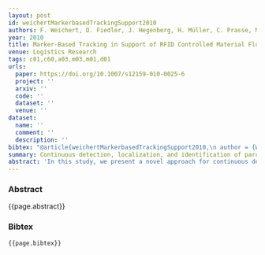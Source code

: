 ```yaml
---
layout: post
id: weichertMarkerbasedTrackingSupport2010
authors: F. Weichert, D. Fiedler, J. Hegenberg, H. Müller, C. Prasse, M. Roidl, M. ten Hompel
year: 2010
title: Marker-Based Tracking in Support of RFID Controlled Material Flow Systems
venue: Logistics Research
tags: c01,c60,a03,m03,m01,d01
urls:
  paper: https://doi.org/10.1007/s12159-010-0025-6
  project: ''
  arxiv: ''
  code: ''
  dataset: ''
  venue: ''
dataset:
  name: ''
  comment: ''
  description: ''
bibtex: "@article{weichertMarkerbasedTrackingSupport2010,\n author = {Weichert, F. and Fiedler, D. and Hegenberg, J. and Müller, H. and Prasse, C. and Roidl, M. and ten Hompel, M.},\n date = {2010-06-01},\n doi = {10.1007/s12159-010-0025-6},\n issn = {1865-0368},\n journaltitle = {Logistics Research},\n langid = {english},\n number = {1},\n options = {useprefix=true},\n pages = {13--21},\n shortjournal = {Logist. Res.},\n title = {Marker-Based Tracking in Support of {{RFID}} Controlled Material Flow Systems},\n url = {https://doi.org/10.1007/s12159-010-0025-6},\n urldate = {2022-03-23},\n volume = {2}\n}\n"
summary: Continuous detection, localization, and identification of parcels and bins in logistics processes
abstract: 'In this study, we present a novel approach for continuous detection, localization, and identification of parcels and bins in automated facility logistics systems. It presents a distinct departure from the traditional system design: light barriers and barcode readers are substituted by low-cost cameras and few RFID readers. By combining vision-based systems and RFID systems, this approach can compensate for the drawbacks of each respective system. For example, only the vision system is used for localization. The main part of our paper describes computer-graphics methods specific to the given problem to both track and read visual markers attached to parcels or bins. In addition, we use information from the RFID system to narrow the decision space for detection and identification. From an economic point of view, this approach can lower the costs of changing a material flow system.'
---
```


### Abstract

{{page.abstract}}

### Bibtex

```
{{page.bibtex}}
```
